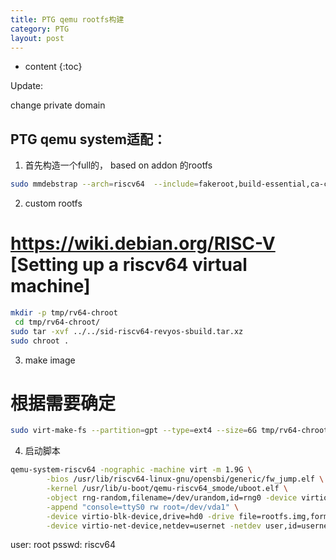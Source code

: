 ```yaml
---
title: PTG qemu rootfs构建
category: PTG
layout: post
---
```

* content
{:toc}


Update:

change private domain

## PTG qemu system适配：

1. 首先构造一个full的， based on addon 的rootfs

```bash
sudo mmdebstrap --arch=riscv64  --include=fakeroot,build-essential,ca-certificates,apt-transport-https   sid sid-riscv64-revyos-sbuild.tar.xz   "deb [trusted=yes] ** revyos-addons main"   "deb [trusted=yes] **/revyos-base sid main contrib non-free"

```
2. custom rootfs
# https://wiki.debian.org/RISC-V [Setting up a riscv64 virtual machine]
```bash
mkdir -p tmp/rv64-chroot
 cd tmp/rv64-chroot/
sudo tar -xvf ../../sid-riscv64-revyos-sbuild.tar.xz
sudo chroot .

```
3. make image
# 根据需要确定
```bash
sudo virt-make-fs --partition=gpt --type=ext4 --size=6G tmp/rv64-chroot/ rootfs.img
```
4. 启动脚本

```bash
qemu-system-riscv64 -nographic -machine virt -m 1.9G \
        -bios /usr/lib/riscv64-linux-gnu/opensbi/generic/fw_jump.elf \
        -kernel /usr/lib/u-boot/qemu-riscv64_smode/uboot.elf \
        -object rng-random,filename=/dev/urandom,id=rng0 -device virtio-rng-device,rng=rng0 \
        -append "console=ttyS0 rw root=/dev/vda1" \
        -device virtio-blk-device,drive=hd0 -drive file=rootfs.img,format=raw,id=hd0 \
        -device virtio-net-device,netdev=usernet -netdev user,id=usernet,hostfwd=tcp::22222-:22

```

user: root
psswd: riscv64
